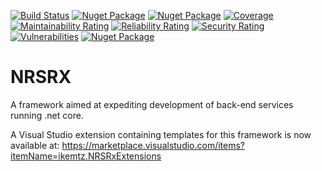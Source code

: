 [![Build Status](https://ikemtz.visualstudio.com/Devops/_apis/build/status/NRSRx%20Packages/ikemtz.NRSRx%20(Master)?branchName=master)](https://ikemtz.visualstudio.com/Devops/_build/latest?definitionId=32&branchName=master)
[![Nuget Package](https://img.shields.io/nuget/v/IkeMtz.NRSRx.Core.Models.svg)](https://www.nuget.org/packages?q=nrsrx)
[![Nuget Package](https://ikemtz.vsrm.visualstudio.com/_apis/public/Release/badge/9abb8a0b-71e1-4090-b59c-46edc077875f/8/8)](https://ikemtz.vsrm.visualstudio.com/_apis/public/Release/badge/9abb8a0b-71e1-4090-b59c-46edc077875f/8/8) [![Coverage](https://sonarcloud.io/api/project_badges/measure?project=NRSRx&metric=coverage)](https://sonarcloud.io/dashboard?id=NRSRx) 
[![Maintainability Rating](https://sonarcloud.io/api/project_badges/measure?project=NRSRx&metric=sqale_rating)](https://sonarcloud.io/dashboard?id=NRSRx) [![Reliability Rating](https://sonarcloud.io/api/project_badges/measure?project=NRSRx&metric=reliability_rating)](https://sonarcloud.io/dashboard?id=NRSRx) [![Security Rating](https://sonarcloud.io/api/project_badges/measure?project=NRSRx&metric=security_rating)](https://sonarcloud.io/dashboard?id=NRSRx) [![Vulnerabilities](https://sonarcloud.io/api/project_badges/measure?project=NRSRx&metric=vulnerabilities)](https://sonarcloud.io/dashboard?id=NRSRx)
[![Nuget Package](https://img.shields.io/nuget/dt/IkeMtz.NRSRx.Core.Models.svg)](https://www.nuget.org/packages?q=nrsrx)

# NRSRX
A framework aimed at expediting development of back-end services running .net core.

A Visual Studio extension containing templates for this framework is now available at:
https://marketplace.visualstudio.com/items?itemName=ikemtz.NRSRxExtensions
